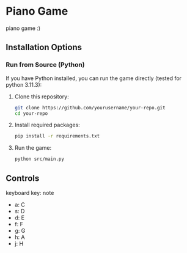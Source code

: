 # Piano Game

piano game :)

## Installation Options

### Run from Source (Python)
If you have Python installed, you can run the game directly (tested for python 3.11.3):

1. Clone this repository:
   ```bash
   git clone https://github.com/yourusername/your-repo.git
   cd your-repo
   ```
2. Install required packages:
   ```bash
   pip install -r requirements.txt
   ```
4. Run the game:
   ```bash
   python src/main.py
   ```

## Controls
keyboard key: note
- a: C
- s: D
- d: E
- f: F
- g: G
- h: A
- j: H
